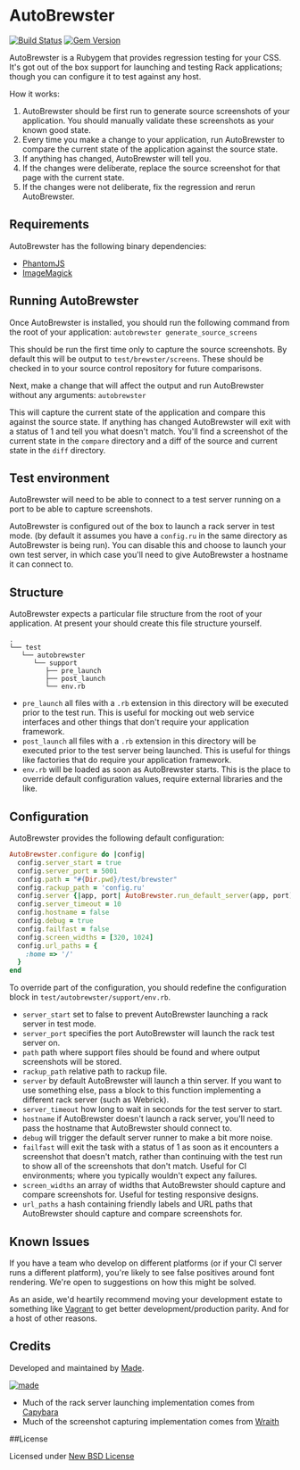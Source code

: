 # AutoBrewster

[![Build Status](https://travis-ci.org/madebymade/autobrewster.png?branch=master)](https://travis-ci.org/madebymade/autobrewster)
[![Gem Version](https://badge.fury.io/rb/autobrewster.png)](http://badge.fury.io/rb/autobrewster)

AutoBrewster is a Rubygem that provides regression testing for your CSS. It's got out of the box support for launching and testing Rack applications; though you can configure it to test against any host.

How it works:

1. AutoBrewster should be first run to generate source screenshots of your application. You should manually validate these screenshots as your known good state.
2. Every time you make a change to your application, run AutoBrewster to compare the current state of the application against the source state.
3. If anything has changed, AutoBrewster will tell you.
4. If the changes were deliberate, replace the source screenshot for that page with the current state.
5. If the changes were not deliberate, fix the regression and rerun AutoBrewster.

## Requirements

AutoBrewster has the following binary dependencies:

* [PhantomJS](http://phantomjs.org/)
* [ImageMagick](http://www.imagemagick.org/)

## Running AutoBrewster

Once AutoBrewster is installed, you should run the following command from the root of your application: `autobrewster generate_source_screens`

This should be run the first time only to capture the source screenshots. By default this will be output to `test/brewster/screens`. These should be checked in to your source control repository for future comparisons.

Next, make a change that will affect the output and run AutoBrewster without any arguments: `autobrewster`

This will capture the current state of the application and compare this against the source state. If anything has changed AutoBrewster will exit with a status of 1 and tell you what doesn't match. You'll find a screenshot of the current state in the `compare` directory and a diff of the source and current state in the `diff` directory.

## Test environment

AutoBrewster will need to be able to connect to a test server running on a port to be able to capture screenshots.

AutoBrewster is configured out of the box to launch a rack server in test mode. (by default it assumes you have a `config.ru` in the same directory as AutoBrewster is being run). You can disable this and choose to launch your own test server, in which case you'll need to give AutoBrewster a hostname it can connect to.

## Structure

AutoBrewster expects a particular file structure from the root of your application. At present your should create this file structure yourself.

```
.
└── test
   └── autobrewster
      └── support
         ├── pre_launch
         ├── post_launch
         └── env.rb
```

* `pre_launch` all files with a `.rb` extension in this directory will be executed prior to the test run. This is useful for mocking out web service interfaces and other things that don't require your application framework.
* `post_launch` all files with a `.rb` extension in this directory will be executed prior to the test server being launched. This is useful for things like factories that do require your application framework.
* `env.rb` will be loaded as soon as AutoBrewster starts. This is the place to override default configuration values, require external libraries and the like.

## Configuration

AutoBrewster provides the following default configuration:

```ruby
AutoBrewster.configure do |config|
  config.server_start = true
  config.server_port = 5001
  config.path = "#{Dir.pwd}/test/brewster"
  config.rackup_path = 'config.ru'
  config.server {|app, port| AutoBrewster.run_default_server(app, port)}
  config.server_timeout = 10
  config.hostname = false
  config.debug = true
  config.failfast = false
  config.screen_widths = [320, 1024]
  config.url_paths = {
    :home => '/'
  }
end
```

To override part of the configuration, you should redefine the configuration block in `test/autobrewster/support/env.rb`.

* `server_start` set to false to prevent AutoBrewster launching a rack server in test mode.
* `server_port` specifies the port AutoBrewster will launch the rack test server on.
* `path` path where support files should be found and where output screenshots will be stored.
* `rackup_path` relative path to rackup file.
* `server` by default AutoBrewster will launch a thin server. If you want to use something else, pass a block to this function implementing a different rack server (such as Webrick).
* `server_timeout` how long to wait in seconds for the test server to start.
* `hostname` if AutoBrewster doesn't launch a rack server, you'll need to pass the hostname that AutoBrewster should connect to.
* `debug` will trigger the default server runner to make a bit more noise.
* `failfast` will exit the task with a status of 1 as soon as it encounters a screenshot that doesn't match, rather than continuing with the test run to show all of the screenshots that don't match. Useful for CI environments; where you typically wouldn't expect any failures.
* `screen_widths` an array of widths that AutoBrewster should capture and compare screenshots for. Useful for testing responsive designs.
* `url_paths` a hash containing friendly labels and URL paths that AutoBrewster should capture and compare screenshots for.

## Known Issues

If you have a team who develop on different platforms (or if your CI server runs a different platform), you're likely to see false positives around font rendering. We're open to suggestions on how this might be solved.

As an aside, we'd heartily recommend moving your development estate to something like [Vagrant](http://vagrantup.com/) to get better development/production parity. And for a host of other reasons.

## Credits

Developed and maintained by [Made](http://www.madetech.co.uk?ref=github&repo=autobrewster).

[![made](https://s3-eu-west-1.amazonaws.com/made-assets/googleapps/google-apps.png)](http://www.madetech.co.uk?ref=github&repo=autobrewster)
* Much of the rack server launching implementation comes from [Capybara](https://github.com/jnicklas/capybara)
* Much of the screenshot capturing implementation comes from [Wraith](https://github.com/bbc-news/wraith)

##License

Licensed under [New BSD License](http://opensource.org/licenses/BSD-3-Clause)
